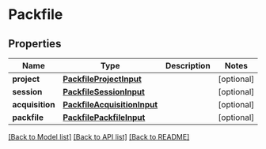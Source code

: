 # Packfile

## Properties
Name | Type | Description | Notes
------------ | ------------- | ------------- | -------------
**project** | [**PackfileProjectInput**](PackfileProjectInput.md) |  | [optional] 
**session** | [**PackfileSessionInput**](PackfileSessionInput.md) |  | [optional] 
**acquisition** | [**PackfileAcquisitionInput**](PackfileAcquisitionInput.md) |  | [optional] 
**packfile** | [**PackfilePackfileInput**](PackfilePackfileInput.md) |  | [optional] 

[[Back to Model list]](../README.md#documentation-for-models) [[Back to API list]](../README.md#documentation-for-api-endpoints) [[Back to README]](../README.md)


